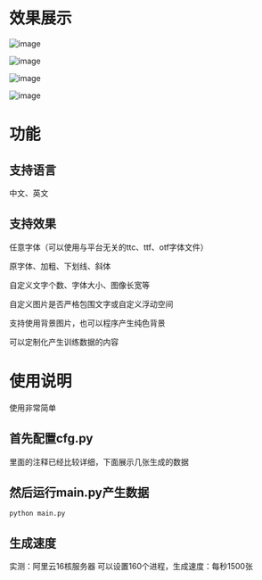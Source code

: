 # 效果展示
![image](https://github.com/itmorn/chinese-image-generator/blob/master/demo_pic/00000004.png)

![image](https://github.com/itmorn/chinese-image-generator/blob/master/demo_pic/00000013.png)

![image](https://github.com/itmorn/chinese-image-generator/blob/master/demo_pic/00000019.png)

![image](https://github.com/itmorn/chinese-image-generator/blob/master/demo_pic/00000030.png)


# 功能
## 支持语言
中文、英文

## 支持效果
任意字体（可以使用与平台无关的ttc、ttf、otf字体文件）

原字体、加粗、下划线、斜体

自定义文字个数、字体大小、图像长宽等

自定义图片是否严格包围文字或自定义浮动空间

支持使用背景图片，也可以程序产生纯色背景

可以定制化产生训练数据的内容


# 使用说明
使用非常简单
## 首先配置cfg.py
里面的注释已经比较详细，下面展示几张生成的数据


## 然后运行main.py产生数据
`python main.py`

## 生成速度
实测：阿里云16核服务器 可以设置160个进程，生成速度：每秒1500张


